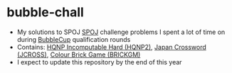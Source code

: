 # bubble-chall
- My solutions to SPOJ [SPOJ](https://spoj.com) challenge problems I spent a lot of time on during [BubbleCup](http://bubblecup.org/) qualification rounds
- Contains: [HQNP Incomputable Hard (HQNP2)](http://www.spoj.com/problems/HQNP2/), [Japan Crossword (JCROSS)](http://www.spoj.com/problems/JCROSS/), [Colour Brick Game (BRICKGM)](http://www.spoj.com/problems/BRICKGM/)
- I expect to update this repository by the end of this year
